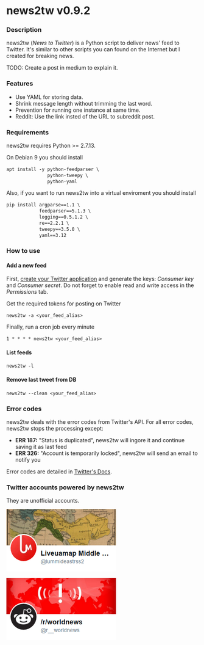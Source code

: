 # news2tw v0.9.2

### Description

news2tw (*News to Twitter*) is a Python script to deliver news' feed to Twitter. It's similar to other scripts you can found on the Internet but I created for breaking news.

TODO: Create a post in medium to explain it.

### Features

* Use YAML for storing data.
* Shrink message length without trimming the last word.
* Prevention for running one instance at same time.
* Reddit: Use the link insted of the URL to subreddit post.

### Requirements

news2tw requires Python >= 2.7.13.

On Debian 9 you should install

```
apt install -y python-feedparser \
               python-tweepy \
               python-yaml               
```

Also, if you want to run news2tw into a virtual enviroment you should install

```
pip install argparse==1.1 \
            feedparser==5.1.3 \
            logging==0.5.1.2 \
            re==2.2.1 \
            tweepy==3.5.0 \
            yaml==3.12
```

### How to use

#### Add a new feed

First, [create your Twitter application](https://apps.twitter.com/app/new) and generate the keys: *Consumer key* and *Consumer secret*. Do not forget to enable read and write access in the *Permissions* tab.

Get the required tokens for posting on Twitter

```
news2tw -a <your_feed_alias>
```

Finally, run a cron job every minute

```
1 * * * * news2tw <your_feed_alias>
```

#### List feeds 

```
news2tw -l
```

#### Remove last tweet from DB

```
news2tw --clean <your_feed_alias>
```

### Error codes

news2tw deals with the error codes from Twitter's API. For all error codes, news2tw stops the processing except:

* **ERR 187:** "Status is duplicated", news2tw will ingore it and continue saving it as last feed
* **ERR 326:** "Account is temporarily locked", news2tw will send an email to notify you

Error codes are detailed in [Twitter's Docs](https://developer.twitter.com/en/docs/basics/response-codes). 

### Twitter accounts powered by news2tw 

They are unofficial accounts.

[![Liveuamap Middle East](imgs/1516466132.png)](https://twitter.com/lummideastrss2)

[![/r/worldnews](imgs/1516466872.png)](https://twitter.com/r__worldnews)
